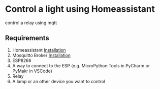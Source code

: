 # Control a light using Homeassistant
control a relay using mqtt

## Requirements
1. Homeassistant [Installation](https://www.home-assistant.io/installation/)
2. Mosquitto Broker [Installation](https://mosquitto.org/download/)
3. ESP8266
4. A way to connect to the ESP (e.g. MicroPython Tools in PyCharm or PyMakr in VSCode)
5. Relay
6. A lamp or an other device you want to control
